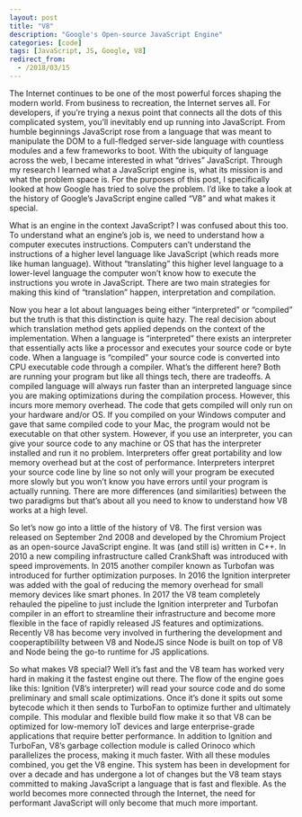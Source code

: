```yaml
---
layout: post
title: "V8"
description: "Google's Open-source JavaScript Engine"
categories: [code]
tags: [JavaScript, JS, Google, V8]
redirect_from:
  - /2018/03/15
---
```

The Internet continues to be one of the most powerful forces shaping the modern world. From business to recreation, the Internet serves all. For developers, if you’re trying a nexus point that connects all the dots of this complicated system, you’ll inevitably end up running into JavaScript. From humble beginnings JavaScript rose from a language that was meant to manipulate the DOM to a full-fledged server-side language with countless modules and a few frameworks to boot. With the ubiquity of language across the web, I became interested in what “drives” JavaScript. Through my research I learned what a JavaScript engine is, what its mission is and what the problem space is. For the purposes of this post, I specifically looked at how Google has tried to solve the problem. I’d like to take a look at the history of Google’s JavaScript engine called “V8” and what makes it special.

What is an engine in the context JavaScript? I was confused about this too. To understand what an engine’s job is, we need to understand how a computer executes instructions. Computers can’t understand the instructions of a higher level language like JavaScript (which reads more like human language). Without “translating” this higher level language to a lower-level language the computer won’t know how to execute the instructions you wrote in JavaScript. There are two main strategies for making this kind of “translation” happen, interpretation and compilation.

Now you hear a lot about languages being either “interpreted” or “compiled” but the truth is that this distinction is quite hazy. The real decision about which translation method gets applied depends on the context of the implementation. When a language is “interpreted” there exists an interpreter that essentially acts like a processor and executes your source code or byte code. When a language is “compiled” your source code is converted into CPU executable code through a compiler. What’s the different here? Both are running your program but like all things tech, there are tradeoffs. A compiled language will always run faster than an interpreted language since you are making optimizations during the compilation process. However, this incurs more memory overhead. The code that gets compiled will only run on your hardware and/or OS. If you compiled on your Windows computer and gave that same compiled code to your Mac, the program would not be executable on that other system. However, if you use an interpreter, you can give your source code to any machine or OS that has the interpreter installed and run it no problem. Interpreters offer great portability and low memory overhead but at the cost of performance. Interpreters interpret your source code line by line so not only will your program be executed more slowly but you won’t know you have errors until your program is actually running. There are more differences (and similarities) between the two paradigms but that’s about all you need to know to understand how V8 works at a high level.

So let’s now go into a little of the history of V8. The first version was released on September 2nd 2008 and developed by the Chromium Project as an open-source JavaScript engine. It was (and still is) written in C++. In 2010 a new compiling infrastructure called CrankShaft was introduced with speed improvements. In 2015 another compiler known as Turbofan was introduced for further optimization purposes. In 2016 the Ignition interpreter was added with the goal of reducing the memory overhead for small memory devices like smart phones. In 2017 the V8 team completely rehauled the pipeline to just include the Ignition interpreter and Turbofan compiler in an effort to streamline their infrastructure and become more flexible in the face of rapidly released JS features and optimizations. Recently V8 has become very involved in furthering the development and cooperaptibililty between V8 and NodeJS since Node is built on top of V8 and Node being the go-to runtime for JS applications.

So what makes V8 special? Well it’s fast and the V8 team has worked very hard in making it the fastest engine out there. The flow of the engine goes like this: Ignition (V8’s interpreter) will read your source code and do some preliminary and small scale optimizations. Once it’s done it spits out some bytecode which it then sends to TurboFan to optimize further and ultimately compile. This modular and flexible build flow make it so that V8 can be optimized for low-memory IoT devices and large enterprise-grade applications that require better performance. In addition to Ignition and TurboFan, V8’s garbage collection module is called Orinoco which parallelizes the process, making it much faster. With all these modules combined, you get the V8 engine. This system has been in development for over a decade and has undergone a lot of changes but the V8 team stays committed to making JavaScript a language that is fast and flexible. As the world becomes more connected through the Internet, the need for performant JavaScript will only become that much more important.
